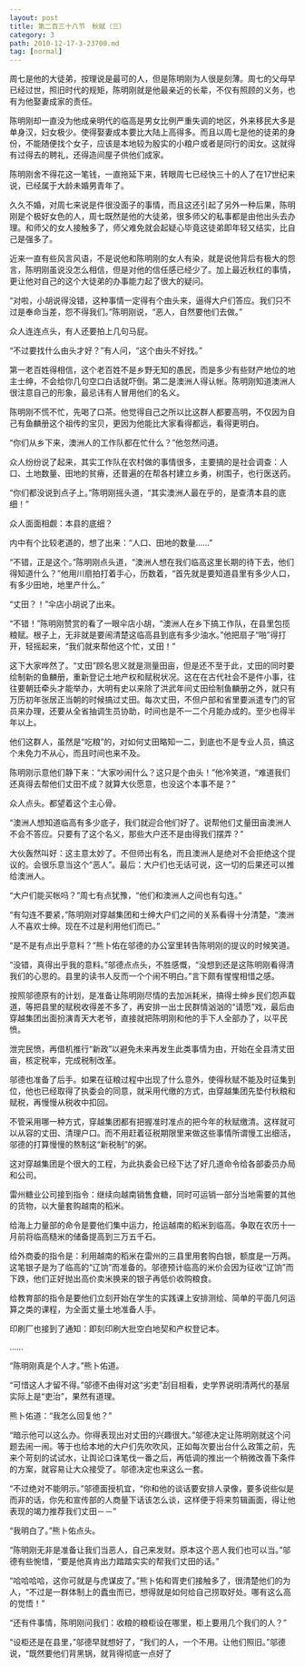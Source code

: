 ```yaml
---
layout: post
title: 第二百三十八节　秋赋（三）
category: 3
path: 2010-12-17-3-23700.md
tag: [normal]
---
```


周七是他的大徒弟，按理说是最可的人，但是陈明刚为人很是刻薄。周七的父母早已经过世，照旧时代的规矩，陈明刚就是他最亲近的长辈，不仅有照顾的义务，也有为他娶妻成家的责任。

陈明刚却一直没为他成亲明代的临高是男女比例严重失调的地区，外来移民大多是单身汉，妇女极少。使得娶妻成本要比大陆上高得多。而且以周七是他的徒弟的身份，不能随便找个女子，应该是本地较为殷实的小粮户或者是同行的闺女。这就得有过得去的聘礼，还得造间屋子供他们成家。

陈明刚舍不得花这一笔钱，一直拖延下来，转眼周七已经快三十的人了在17世纪来说，已经属于大龄未婚男青年了。

久久不婚，对周七来说是件很没面子的事情，而且这还引起了另外一种后果，陈明刚是个极好女色的人，周七既然是他的大徒弟，很多师父的私事都是由他出头去办理。和师父的女人接触多了，师父难免就会起疑心毕竟这徒弟即年轻又结实，比自己是强多了。

近来一直有些风言风语，不是说他和陈明刚的女人有染，就是说他背后有极大的怨言，陈明刚虽说没怎么相信，但是对他的信任感已经少了。加上最近秋红的事情，更让他对自己的这个大徒弟的办事能力起了很大的疑问。

“对啦，小胡说得没错，这种事情一定得有个由头来，逼得大户们答应。我们只不过是奉命当差，怨不得我们。”陈明刚说，“恶人，自然要他们去做。”

众人连连点头，有人还要拍上几句马屁。

“不过要找什么由头才好？”有人问，“这个由头不好找。”

第一老百姓得相信，这个老百姓不是乡野无知的愚民，而是多少有些财产地位的地主士绅，不会给你几句空口白话就吓倒。第二是澳洲人得认帐。陈明刚知道澳洲人很注意自己的形象，最忌讳有人冒用他们的名义。

陈明刚不慌不忙，先喝了口茶。他觉得自己之所以比这群人都要高明，不仅因为自己有鱼麟册这个祖传的宝贝，更因为他能比大家看得都远，看得更明白。

“你们从乡下来，澳洲人的工作队都在忙什么？”他忽然问道。

众人纷纷说了起来，其实工作队在农村做的事情很多，主要搞的是社会调查：人口、土地数量、田地的贫瘠，还普遍的在帮各村建立乡勇，树围子，也行医送药。

“你们都没说到点子上。”陈明刚摇头道，“其实澳洲人最在乎的，是查清本县的底细！”

众人面面相觑：本县的底细？

内中有个比较老道的，想了出来：“人口、田地的数量……”

“不错，正是这个。”陈明刚点头道，“澳洲人想在我们临高这里长期的待下去，他们得知道什么？”他用川扇拍打着手心，历数着，“首先就是要知道县里有多少人口，有多少田地，地里产什么。”

“丈田？！”伞店小胡说了出来。

“不错！”陈明刚赞赏的看了一眼伞店小胡，“澳洲人在乡下搞工作队，在县里包揽粮赋。根子上，无非就是要闹清楚这临高县到底有多少油水。”他把扇子“啪”得打开，轻摇起来，“我们就来帮他这个忙，丈田！”

这下大家哗然了。“丈田”顾名思义就是测量田亩，但是还不至于此，丈田的同时要绘制新的鱼麟册，重新登记土地产权和赋税状况。这在在古代社会不是件小事，往往要朝廷牵头才能举办，大明有史以来除了洪武年间丈田绘制鱼麟册之外，就只有万历初年张居正当朝的时候搞过丈田。每次丈田，不但户部和省里要派遣专门的官员来办理，还要从全省抽调生员协助，时间也是不一二个月能办成的。至少也得半年以上。

他们这群人，虽然是“吃粮”的，对如何丈田略知一二，到底也不是专业人员，搞这个未免力不从心，而且时间也来不及。

陈明刚示意他们静下来：“大家吵闹什么？这只是个由头！”他冷笑道，“难道我们还真得去帮他们丈田不成？就算大伙愿意，也没这个本事不是？”

众人点头。都望着这个主心骨。

“澳洲人想知道临高有多少底子，我们就迎合他们好了。说帮他们丈量田亩澳洲人不会不答应。只要有了这个名义，那些大户还不是由得我们摆弄？”

大伙轰然叫好：这主意太妙了。不但师出有名，而且澳洲人是绝对不会拒绝这个提议的。会很乐意当这个“恶人”。最后：大户们也无话可说，这一切的后果还可以推给澳洲人。

“大户们能买帐吗？”周七有点犹豫，“他们和澳洲人之间也有勾连。”

“有勾连不要紧，”陈明刚对穿越集团和士绅大户们之间的关系看得十分清楚，“澳洲人不喜欢士绅。现在不过是利用他们而已。”

“是不是有点出乎意料？”熊卜佑在邬德的办公室里转告陈明刚的提议的时候笑道。

“没错，真得出乎我的意料。”邬德点点头，不胜感慨，“没想到还是这陈明刚看得清我们的心思的。县里的读书人反而一个个闹不明白。”言下颇有惺惺相惜之感。

按照邬德原有的计划，是准备让陈明刚尽情的去加派耗米，搞得士绅乡民们怨声载道，等把县里的赋税收得差不多了，再安排一出士民群情汹汹的“请愿”戏，最后由穿越集团出面扮演青天大老爷，直接就把陈明刚和他的手下人全部办了，以平民愤。

泄完民愤，再借机推行“新政”以避免未来再发生此类事情为由，开始在全县清丈田亩，核定税率，完成税制改革。

邬德也准备了后手。如果在征粮过程中出现了什么意外，使得秋赋不能及时征集到位，他也已经取得了执委会的同意，就采用代缴的方式，由穿越集团先垫付秋粮和赋税，再慢慢从税收中扣回。

不管采用哪一种方式，穿越集团都有把握准时准点的把今年的秋赋缴清。这样就可以从容的丈田、清理户口。而不用赶着征税期限里来做这些事情所谓慢工出细活，邬德的打算慢慢的熬制这“新税制”的粥。

这对穿越集团是个很大的工程，为此执委会已经下达了好几道命令给各部委员办局和公司。

雷州糖业公司接到指令：继续向越南销售食糖，同时可运销一部分当地需要的其他的货物，以大量套购越南的稻米。

给海上力量部的命令是要他们集中运力，抢运越南的稻米到临高。争取在农历十一月前将临高糙米的储备提高到三万五千石。

给外商委的指令是：利用越南的稻米在雷州的三县里用套购白银，额度是一万两。这笔银子是为了临高的“辽饷”而准备的。邬德预计临高的米价会因为征收“辽饷”而下跌，他们正好抛出高价卖米换来的银子再低价收购粮食。

给教育部的指令是要他们立刻开始在学生的实践课上安排测绘、简单的平面几何运算之类的课程，为全面丈量土地准备人手。

印刷厂也接到了通知：即刻印刷大批空白地契和产权登记本。

……

“陈明刚真是个人才。”熊卜佑道。

“可惜这人才留不得。”邬德不由得对这“劣吏”刮目相看，史学界说明清两代的基层实际上是“吏治”，果然有道理。

熊卜佑道：“我怎么回复他？”

“暗示他可以这么办。你得表现出对丈田的兴趣很大。”邬德决定让陈明刚就这个问题去闹一闹。等于也给本地的大户们先吹吹风，正如每次要出台什么政策之前，先来个苛刻的试试水，让舆论口诛笔伐一番之后，再低调的推出一个稍微改善下条件的方案，就容易让大众接受了。邬德决定也来这么一套。

“不过绝对不能明示。”邬德面授机宜，“你和他的谈话要安排人录像，要多说些似是而非的话，你先和宣传部的人商量下话该怎么谈，这样便于将来剪辑画面，得让他表现的竭力推荐我们丈田－－”

“我明白了。”熊卜佑点头。

“陈明刚无非是准备让我们当恶人，自己来发财。原本这个恶人我们也可以当。”邬德有些惋惜，“要是他真肯出力踏踏实实的帮我们丈田的话。”

“哈哈哈哈，这你可就是与虎谋皮了。”熊卜佑和胥吏们接触多了，很清楚他们的为人，“不过是一群体制上的蠹虫而已，想得就是如何给自己捞取好处。哪有这么高的觉悟！”

“还有件事情，陈明刚问我们：收粮的粮柜设在哪里，柜上要用几个我们的人？”

“设柜还是在县里，”邬德早就想好了，“我们的人，一个不用。让他们照旧。”邬德说，“既然要他们背黑锅，就背得彻底一点好了